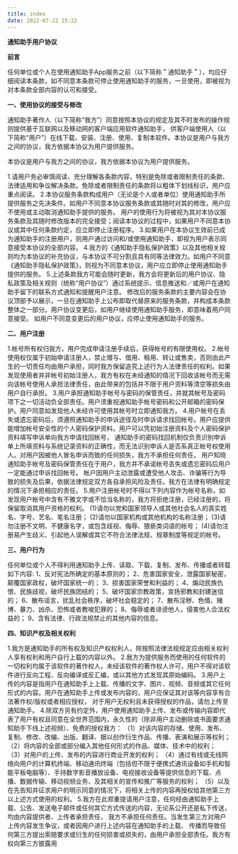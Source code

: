 ```yaml
---
title: index
date: 2022-07-22 15:22
---
```

**通知助手用户协议**

**前言**

任何单位或个人在使用通知助手App服务之前（以下简称＂通知助手＂），均应仔细阅读本条款，如不同意本条款可停止使用通知助手的服务，一旦使用，即被视为对本条款全部内容的认可和接受。

**一、使用协议的接受与修改**

通知助手著作人（以下简称“我方”）同意按照本协议的规定及其不时发布的操作规则提供基于互联网以及移动网的客户端应用软件通知助手， 供客户端使用人（以下简称“用户”）在线下载、安装、注册、使用、复制本软件。本协议是用户与我方之间的协议，我方依据本协议为用户提供服务。

本协议是用户与我方之间的协议，我方依据本协议为用户提供服务。

1.请用户务必审慎阅读、充分理解各条款内容，特别是免除或者限制责任的条款、法律适用和争议解决条款。免除或者限制责任的条款将以粗体下划线标识，用户应重点阅读。
2.本协议服务条款构成用户（无论是个人或者单位）使用通知助手所提供服务之先决条件。如用户不同意本协议服务条款或其随时对其的修改，用户应不使用或主动取消通知助手提供的服务。 用户的使用行为将被视为其对本协议服务条款及其随时修改版本的完全接受；阅读本协议的过程中，如果用户不同意本协议或其中任何条款约定，应立即停止注册程序。
3.如果用户在本协议生效前已成为通知助手的注册用户，则用户通过访问和/或使用通知助手，即视为用户表示同意接受本协议的全部内容。
4.我方的《通知助手隐私保护政策》以及其他相关规则均为本协议的补充协议，与本协议不可分割且具有同等法律效力。如用户不同意《通知助手隐私保护政策》，则视为不同意本协议，用户应立即停止使用通知助手提供的服务。
5.上述条款我方可能会随时更新，我方会将更新后的用户协议、隐私政策及相关规则（统称“用户协议”）通过系统提示、信息推送和／或用户在通知助手留下的联系方式通知和提醒用户注意。 修改后的服务条款的主要内容会在协议顶部予以展示，一旦在通知助手上公布即取代替原来的服务条款，并构成本条款整体之一部分。用户协议变更后，如用户继续使用通知助手服务，即意味着用户同意接受。 如用户不同意变更后的用户协议，应停止使用通知助手的服务。

**二、用户注册**

1.帐号所有权归我方，用户完成申请注册手续后，获得帐号的有限使用权。
2.帐号使用权仅属于初始申请注册人，禁止赠与、借用、租用、转让或售卖，否则由此产生的一切责任均由用户承担，同时我方保留追究上述行为人法律责任的权利。如果发现使用者并非帐号初始注册人，我方有权在未经通知的情况下回收该帐号而无需向该帐号使用人承担法律责任，由此带来的包括并不限于用户资料等清空等损失由用户自行承担。
3.用户承担通知助手帐号与密码的保管责任，并就其帐号及密码项下之一切活动负全部责任。用户须重视通知助手帐号密码和公开邮箱的密码保护。用户同意如发现他人未经许可使用其帐号时立即通知我方。
4.用户帐号在丢失或遗忘密码后，须遵照通知助手的申诉途径及时申诉请求找回帐号。用户应提供能增加帐号安全性的个人密码保护资料。用户可以凭初始注册资料及个人密码保护资料填写申诉单向我方申请找回帐号， 通知助手的密码找回机制仅负责识别申诉单上所填资料与系统记录资料的正确性，而无法识别申诉人是否系真正帐号权使用人。对用户因被他人冒名申诉而致的任何损失，我方不承担任何责任， 用户知晓通知助手帐号及密码保管责任在于用户，我方并不承诺帐号丢失或遗忘密码后用户一定能通过申诉找回帐号。 帐户因用户主动泄露或遭受他人攻击、诈骗等行为导致的损失及后果，依据法律规定双方各自承担风险及责任。我方在法律有明确规定的情况下承担相应的责任。
5.用户注册帐号时不得以下列内容作为帐号名称，如发现用户帐号中含有不雅文字或不恰当名称的，我方将拒绝注册，已经注册的，将保留取消其用户资格的权利。
(1)请勿以党和国家领导人或其他社会名人的真实姓名、字号、艺名、笔名注册；
(2)请勿以国家机构或其他机构的名称注册；
(3)请勿注册不文明、不健康名字，或包含歧视、侮辱、猥亵类词语的帐号；
(4)请勿注册易产生歧义、引起他人误解或其它不符合法律法规、规章制度等规定的帐号。

**三、用户行为**

任何单位或个人不得利用通知助手上传、读取、下载、复制、发布、传播或者转载如下内容:
1、反对宪法所确定的基本原则的；
2、危害国家安全，泄露国家秘密，颠覆国家政权，破坏国家统一的；
3、损害国家荣誉和利益的；
4、煽动民族仇恨、民族歧视，破坏民族团结的；
5、破坏国家宗教政策，宣扬邪教和封建迷信的；
6、散布谣言，扰乱社会秩序，破坏社会稳定的；
7、散布淫秽、色情、赌博、暴力、凶杀、恐怖或者教唆犯罪的；
8、侮辱或者诽谤他人，侵害他人合法权益的；
9、含有法律、行政法规禁止的其他内容的信息。

**四、知识产权及相关权利**

1.我方是通知助手的所有权及知识产权权利人，除按照法律法规规定应由相关权利人享有权利和用户自行上载的内容以外。
2.我方为提供服务而使用的任何软件的一切权利均属于该软件的著作权人，未经该软件的著作权人许可，用户不得对该软件进行反向工程、反向编译或反汇编，或以其他方式发现其原始编码。
3.用户上传的内容是指用户在通知助手上上载、传播的文字、图片、视频、音频或其它任何形式的内容。用户在通知助手上传或发布内容的，用户应保证其对该等内容享有合法著作权/版权或者相应授权， 对于用户无权利且未获得授权的作品，请勿上传至通知助手。
4.除双方另有约定外，用户使用通知助手上传、发布或传输内容即代表了用户有权且同意在全世界范围内，永久性的（除非用户主动删除或书面要求通知助手下线上述视频）、免费的授权我方：
（1）对该内容的存储、使用、发布、复制、修改、改编、出版、翻译、据以创作衍生作品、传播、表演和展示等权利；
（2）将内容的全部或部分编入其他任何形式的作品、媒体、技术中的权利；
（3）对用户的上传、发布的内容进行商业开发的权利；
（4）通过有线或无线网络向用户的计算机终端、移动通讯终端（包括但不限于便携式通讯设备如手机和智能平板电脑等）、手持数字影音播放设备、电视接收设备等提供信息的下载、点播、数据传输、移动视频业务、及其相关的宣传和推广等服务的权利；
（5）以及在先告知并征求用户的明示同意的情况下，将相关上传的内容再授权给其他第三方以上述方式使用的权利。
5.我方在此郑重提请用户注意，任何经由通知助手上载、公告、发送电子邮件或任何其它方式传送的内容，无论系公开还是私下传送，均由内容提供者、上传者承担责任， 我方不承担任何责任。当发生第三方对用户上传内容发生争议，或者因用户进行上述内容在通知助手的上载、 传播而导致任何第三方提出索赔要求或衍生的任何损害或损失的，由用户承担全部责任。我方有权向第三方披露用